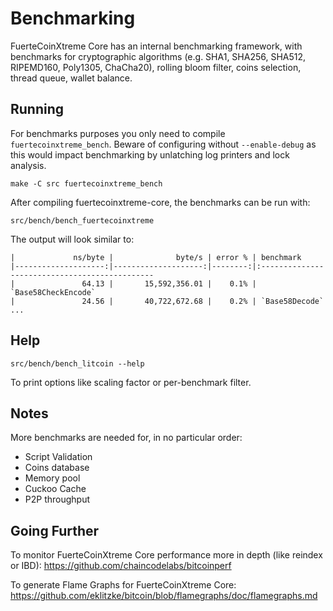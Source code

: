 Benchmarking
============

FuerteCoinXtreme Core has an internal benchmarking framework, with benchmarks
for cryptographic algorithms (e.g. SHA1, SHA256, SHA512, RIPEMD160, Poly1305, ChaCha20), rolling bloom filter, coins selection,
thread queue, wallet balance.

Running
---------------------

For benchmarks purposes you only need to compile `fuertecoinxtreme_bench`. Beware of configuring without `--enable-debug` as this would impact
benchmarking by unlatching log printers and lock analysis.

    make -C src fuertecoinxtreme_bench

After compiling fuertecoinxtreme-core, the benchmarks can be run with:

    src/bench/bench_fuertecoinxtreme

The output will look similar to:
```
|             ns/byte |              byte/s | error % | benchmark
|--------------------:|--------------------:|--------:|:----------------------------------------------
|               64.13 |       15,592,356.01 |    0.1% | `Base58CheckEncode`
|               24.56 |       40,722,672.68 |    0.2% | `Base58Decode`
...
```

Help
---------------------

    src/bench/bench_litcoin --help

To print options like scaling factor or per-benchmark filter.

Notes
---------------------
More benchmarks are needed for, in no particular order:
- Script Validation
- Coins database
- Memory pool
- Cuckoo Cache
- P2P throughput

Going Further
--------------------

To monitor FuerteCoinXtreme Core performance more in depth (like reindex or IBD): https://github.com/chaincodelabs/bitcoinperf

To generate Flame Graphs for FuerteCoinXtreme Core: https://github.com/eklitzke/bitcoin/blob/flamegraphs/doc/flamegraphs.md
